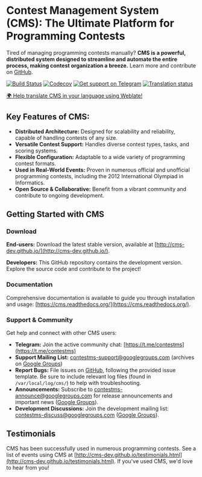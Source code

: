 # Contest Management System (CMS): The Ultimate Platform for Programming Contests

Tired of managing programming contests manually? **CMS is a powerful, distributed system designed to streamline and automate the entire process, making contest organization a breeze.**  Learn more and contribute on [GitHub](https://github.com/cms-dev/cms).

[![Build Status](https://github.com/cms-dev/cms/actions/workflows/main.yml/badge.svg)](https://github.com/cms-dev/cms/actions)
[![Codecov](https://codecov.io/gh/cms-dev/cms/branch/main/graph/badge.svg)](https://codecov.io/gh/cms-dev/cms)
[![Get support on Telegram](https://img.shields.io/badge/Questions%3F-Join%20the%20Telegram%20group!-%2326A5E4?style=flat&logo=telegram)](https://t.me/contestms)
[![Translation status](https://hosted.weblate.org/widget/cms/svg-badge.svg)](https://hosted.weblate.org/engage/cms/)

[🌍 Help translate CMS in your language using Weblate!](https://hosted.weblate.org/engage/cms/)

## Key Features of CMS:

*   **Distributed Architecture:** Designed for scalability and reliability, capable of handling contests of any size.
*   **Versatile Contest Support:**  Handles diverse contest types, tasks, and scoring systems.
*   **Flexible Configuration:**  Adaptable to a wide variety of programming contest formats.
*   **Used in Real-World Events:** Proven in numerous official and unofficial programming contests, including the 2012 International Olympiad in Informatics.
*   **Open Source & Collaborative:**  Benefit from a vibrant community and contribute to ongoing development.

## Getting Started with CMS

### Download

**End-users:**  Download the latest stable version, available at [http://cms-dev.github.io/](http://cms-dev.github.io/).

**Developers:** This GitHub repository contains the development version.  Explore the source code and contribute to the project!

### Documentation

Comprehensive documentation is available to guide you through installation and usage: [https://cms.readthedocs.org/](https://cms.readthedocs.org/).

### Support & Community

Get help and connect with other CMS users:

*   **Telegram:** Join the active community chat: [https://t.me/contestms](https://t.me/contestms)
*   **Support Mailing List:**  <contestms-support@googlegroups.com> (archives on [Google Groups](https://groups.google.com/forum/#!forum/contestms-support))
*   **Report Bugs:** File issues on [GitHub](https://github.com/cms-dev/cms/issues), following the provided issue template.  Be sure to include relevant log files (found in `/var/local/log/cms/`) to help with troubleshooting.
*   **Announcements:** Subscribe to <contestms-announce@googlegroups.com> for release announcements and important news ([Google Groups](https://groups.google.com/forum/#!forum/contestms-announce)).
*   **Development Discussions:** Join the development mailing list: <contestms-discuss@googlegroups.com> ([Google Groups](https://groups.google.com/forum/#!forum/contestms-discuss)).

## Testimonials

CMS has been successfully used in numerous programming contests.  See a list of events using CMS at [http://cms-dev.github.io/testimonials.html](http://cms-dev.github.io/testimonials.html).  If you've used CMS, we'd love to hear from you!